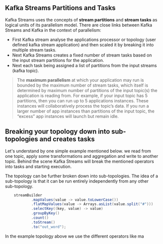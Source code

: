 ## Kafka Streams Partitions and Tasks
Kafka Streams uses the concepts of  **stream partitions**  and  **stream tasks**  as logical units of its parallelism model. There are close links between Kafka Streams and Kafka in the context of parallelism:

 - First Kafka stream analyse the applications processor or topology (user defined kafka stream application) and then scaled it by breaking it into multiple stream tasks.
 - Next Kafka Streams creates a fixed number of stream tasks based on the input stream partitions for the application.
 - Next each task being assigned a list of partitions from the input streams (kafka topic).
 

> The **maximum parallelism** at which your application may run is bounded by the maximum number of stream tasks, which itself is determined by maximum number of partitions of the input topic(s) the application is reading from. For example, if your input topic has 5 partitions, then you can run up to 5 applications instances. These instances will collaboratively process the topic’s data. If you run a larger number of app instances than partitions of the input topic, the “excess” app instances will launch but remain idle.

##  Breaking your topology down into sub-topologies and creates tasks
Let's understand by one simple example mentioned below. we read from one topic, apply some transformations and aggregation and write to another topic. Behind the scene Kafka Streams will break the mentioned operators into tasks and starting execution.

The topology can be further broken down into sub-topologies. The idea of a sub-topology is that it can be run entirely independently from any other sub-topology.

```scala
    streamBuilder
            .mapValues(value -> value.toLowerCase())
            .flatMapValues(value -> Arrays.asList(value.split("#")))
            .selectKey((key, value) -> value)
            .groupByKey()
            .count()
            .toStream()
            .to("out_word");
```
In the example topology above we use the different operators like ma
<!--stackedit_data:
eyJoaXN0b3J5IjpbLTIxODk1Mjc2MCwtODUyODYxNzQ3LDEzMj
I2MjEzMzAsMTM2MDQzNDI1LDEwMTU4MTM1MzQsMjA1NjcwNjEw
NSwxOTY2ODEzNTc4LC02MDkwNzQyNTgsNzk3ODg4NTE1LDkzOT
Q5MTU5MywtNjI5NjA4MjE1LDE3MTM3MTQwNDQsMTY3MTAwMTM0
MiwxMzE5OTMyNTA1LDExOTYyODMzMTYsMTY3ODU4NTE5NSwtNT
AxMDEzMjYxLDIwMzY3NzI0NDMsLTIwODg3NDY2MTIsLTk1MDAy
NTAxMl19
-->